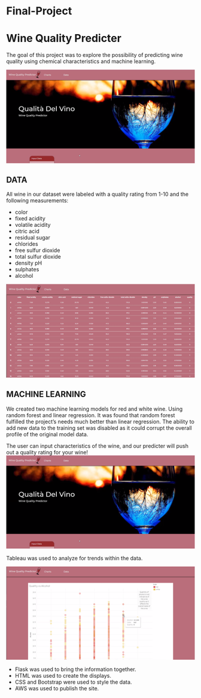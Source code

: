 # Final-Project
# Wine Quality Predicter

The goal of this project was to explore the possibility of predicting wine quality using chemical characteristics and machine learning.

![Landing page large screen](images/1.png)

## DATA
All wine in our dataset were labeled with a quality rating from 1-10 and the following measurements:
- color	
- fixed acidity	
- volatile acidity	
- citric acid	
- residual sugar	
- chlorides	
- free sulfur dioxide	
- total sulfur dioxide	
- density	pH	
- sulphates	
- alcohol	

![Data](images/4.png)

## MACHINE LEARNING

We created two machine learning models for red and white wine. Using random forest and linear regression. It was found that random forest fulfilled the project’s needs much better than linear regression. The ability to add new data to the training set was disabled as it could corrupt the overall profile of the original model data.

The user can input characteristics of the wine, and our predicter will push out a quality rating for your wine!
![Landing page large screen](images/1.png)

Tableau was used to analyze for trends within the data.

![Charts](images/3.png)

- Flask was used to bring the information together. 
- HTML was used to create the displays. 
- CSS and Bootstrap were used to style the data. 
- AWS was used to publish the site.
